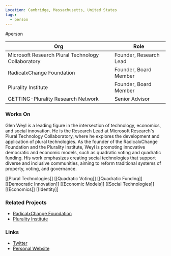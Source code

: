 ```yaml
---
Location: Cambridge, Massachusetts, United States
tags:
  - person
---
```

#person

| Org                                       | Role                                       |
| ----------------------------------------- | ------------------------------------------ |
| Microsoft Research Plural Technology Collaboratory   | Founder, Research Lead      |
| RadicalxChange Foundation                 | Founder, Board Member                                    |
| Plurality Institute                       | Founder, Board Member                                    |
| GETTING-Plurality Research Network        | Senior Advisor                             |   

### Works On

Glen Weyl is a leading figure in the intersection of technology, economics, and social innovation. He is the Research Lead at Microsoft Research's Plural Technology Collaboratory, where he explores the development and application of plural technologies. As the founder of the RadicalxChange Foundation and the Plurality Institute, Weyl is promoting innovative democratic and economic models, such as quadratic voting and quadratic funding. His work emphasizes creating social technologies that support diverse and inclusive communities, aiming to reform traditional systems of property, voting, and governance.

[[Plural Technologies]]
[[Quadratic Voting]]
[[Quadratic Funding]]
[[Democratic Innovation]]
[[Economic Models]]
[[Social Technologies]]
[[Economics]]
[[Identity]]

### Related Projects

- [RadicalxChange Foundation](https://www.radicalxchange.org)
- [Plurality Institute](https://www.plurality.net)

### Links

- [Twitter](https://twitter.com/glenweyl)
- [Personal Website](https://glenweyl.com)

